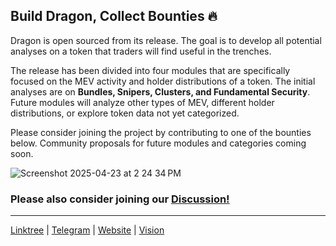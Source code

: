## Build Dragon, Collect Bounties 🔥

Dragon is open sourced from its release. The goal is to develop all potential analyses on a token that traders will find useful in the trenches.   

The release has been divided into four modules that are specifically focused on the MEV activity and holder distributions of a token. The initial analyses are on **Bundles, Snipers, Clusters, and Fundamental Security**. Future modules will analyze other types of MEV, different holder distributions, or explore token data not yet categorized.

Please consider joining the project by contributing to one of the bounties below. Community proposals for future modules and categories coming soon.

![Screenshot 2025-04-23 at 2 24 34 PM](https://github.com/user-attachments/assets/964752fe-c22d-4d18-aa41-b837014b3314)


### Please also consider joining our [Discussion!](https://github.com/orgs/alpha-dragon-org/discussions)

---

[Linktree](https://linktr.ee/alphadragon) |
[Telegram](https://t.me/+OU0SLVfcpEZhZWQx) | 
[Website](https://alpha-dragon.ai/index.html) | 
[Vision](https://dragon-12.gitbook.io/alpha-dragon)
